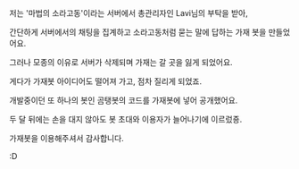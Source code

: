 저는 '마법의 소라고동'이라는 서버에서 총관리자인 Lavi님의 부탁을 받아,

간단하게 서버에서의 채팅을 집계하고 소라고동처럼 묻는 말에 답하는 가재 봇을 만들었어요.

그러나 모종의 이유로 서버가 삭제되며 가재는 갈 곳을 잃게 되었어요.

게다가 가재봇 아이디어도 떨어져 가고, 점차 질리게 되었죠.

개발중이던 또 하나의 봇인 곰탱봇의 코드를 가재봇에 넣어 공개했어요.

두 달 뒤에는 손을 대지 않아도 봇 초대와 이용자가 늘어나기에 이르렀죵.

가재봇을 이용해주셔서 감사합니다.

:D
